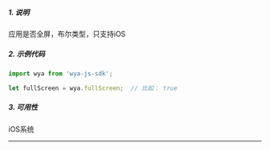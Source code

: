 ##### 1. 说明

应用是否全屏，布尔类型，只支持iOS

##### 2. 示例代码

```javascript
import wya from 'wya-js-sdk';

let fullScreen = wya.fullScreen;  // 比如： true
```
##### 3. 可用性
iOS系统

---------